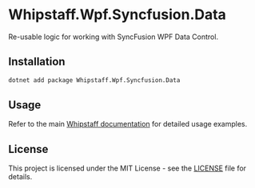# Whipstaff.Wpf.Syncfusion.Data

Re-usable logic for working with SyncFusion WPF Data Control.

## Installation

```bash
dotnet add package Whipstaff.Wpf.Syncfusion.Data
```

## Usage

Refer to the main [Whipstaff documentation](https://github.com/dpvreony/whipstaff) for detailed usage examples.

## License

This project is licensed under the MIT License - see the [LICENSE](https://github.com/dpvreony/whipstaff/blob/main/LICENSE) file for details.
